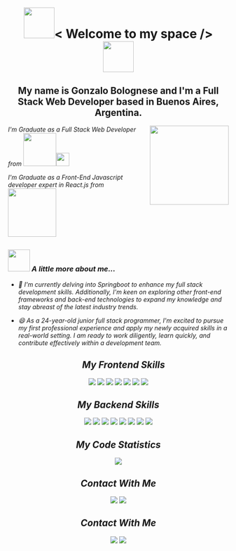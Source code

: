 <h1 align="center"><img src="https://media.giphy.com/media/l0Iych4GHWMRxci2I/giphy.gif" width="70">< Welcome to my space /> <img src="https://media.giphy.com/media/l0Iych4GHWMRxci2I/giphy.gif" width="70"></h1>
<h2 align="center">My name is Gonzalo Bolognese and I'm a Full Stack Web Developer based in Buenos Aires, Argentina.</h2>
<img align='right' src="https://media3.giphy.com/media/v1.Y2lkPTc5MGI3NjExNjU3OTNjMWNhZTU2YjMyYTc0NjQ2MmZiMDZhOWM5YzlhOTE2NTU5NiZlcD12MV9pbnRlcm5hbF9naWZzX2dpZklkJmN0PWc/f3iwJFOVOwuy7K6FFw/giphy.gif" width="180">
<p><em>I'm Graduate as a Full Stack Web Developer from <a href="https://www.soyhenry.com" ><img src="https://www.soyhenry.com/_next/static/media/HenryLogo.bb57fd6f.svg" width="75" ></a><img src="https://media.giphy.com/media/fYSnHlufseco8Fh93Z/giphy.gif" width="30">
<p><em>I'm Graduate as a Front-End Javascript developer expert in React.js from <a href="https://www.educacionit.com/"><img src="https://static.educacionit.com/educacionit/assets/imagotype-it-fill-v2-color.svg" width="110"></a>
</em></p>

##  


### <img src="https://media.giphy.com/media/D4wj7Ffx9fsEAy7B0h/giphy.gif" width="50"> A little more about me...  

* 🌱 I'm currently delving into Springboot to enhance my full stack development skills. Additionally, I'm keen on exploring other front-end frameworks and back-end technologies to expand my knowledge and stay abreast of the latest industry trends.

* 😄 As a 24-year-old junior full stack programmer, I'm excited to pursue my first professional experience and apply my newly acquired skills in a real-world setting. I am ready to work diligently, learn quickly, and contribute effectively within a development team.

  <h2 align="center"> My Frontend Skills </h2>
<div align="center" >
<img src="https://img.shields.io/badge/html5-%23E34F26.svg?style=for-the-badge&logo=html5&logoColor=white)"/> 
<img src="https://img.shields.io/badge/css3-%231572B6.svg?style=for-the-badge&logo=css3&logoColor=white)"/>  
<img src="https://img.shields.io/badge/javascript-%23323330.svg?style=for-the-badge&logo=javascript&logoColor=%23F7DF1E)"/> 
<img src="https://img.shields.io/badge/react-%2320232a.svg?style=for-the-badge&logo=react&logoColor=%2361DAFBReact)"/>
<img src="https://img.shields.io/badge/Redux-593D88?style=for-the-badge&logo=redux&logoColor=white" />
<img src="https://img.shields.io/badge/typescript-%23007ACC.svg?style=for-the-badge&logo=typescript&logoColor=white)"/>
<img src="https://img.shields.io/badge/php-%23777BB4.svg?style=for-the-badge&logo=php&logoColor=white)"/>
</div>
  
  <h2 align="center"> My Backend Skills </h2>
  
<div align="center" >
<img src="https://img.shields.io/badge/Java-ED8B00?style=for-the-badge&logo=openjdk&logoColor=white" />
<img src="https://img.shields.io/badge/Spring-6DB33F?style=for-the-badge&logo=spring&logoColor=white" />
<img src="https://img.shields.io/badge/Hibernate-59666C?style=for-the-badge&logo=Hibernate&logoColor=white" />
<img src="https://img.shields.io/badge/node.js-6DA55F?style=for-the-badge&logo=node.js&logoColor=white)" />
<img src="https://img.shields.io/badge/Express.js-404D59?style=for-the-badge" />
<img src="https://img.shields.io/badge/sequelize-323330?style=for-the-badge&logo=sequelize&logoColor=blue" />
<img src="https://img.shields.io/badge/mysql-%2300f.svg?style=for-the-badge&logo=mysql&logoColor=white)" /> 
<img src="https://img.shields.io/badge/postgres-%23316192.svg?style=for-the-badge&logo=postgresql&logoColor=white)" /> 
 </div>
<h2 align="center"> My Code Statistics </h2>
<div align="center">
<img src="https://github-readme-stats.vercel.app/api/top-langs/?username=GonzaBolognese&layout=compact" />
 </div>
  
  <h2 align="center"> Contact With Me </h2>
  <div align="center">
 <a href="https://www.linkedin.com/in/gonzalo-bolognese/" target="_blank"><img src="https://img.shields.io/badge/linkedin-%230077B5.svg?style=for-the-badge&logo=linkedin&logoColor=white"/></a>
 <a href="https://github.com/GonzaBolognese" target="_blank"><img src="https://img.shields.io/badge/github-%23121011.svg?style=for-the-badge&logo=github&logoColor=white"/></a>
  </div>


  
  <h2 align="center"> Contact With Me </h2>
  <div align="center">
 <a href="https://www.linkedin.com/in/gonzalo-bolognese/" target="_blank"><img src="https://img.shields.io/badge/linkedin-%230077B5.svg?style=for-the-badge&logo=linkedin&logoColor=white"/></a>
 <a href="https://github.com/GonzaBolognese" target="_blank"><img src="https://img.shields.io/badge/github-%23121011.svg?style=for-the-badge&logo=github&logoColor=white"/></a>
  </div>

